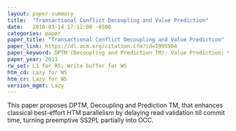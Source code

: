 ```yaml
---
layout: paper-summary
title:  "Transactional Conflict Decoupling and Value Prediction"
date:   2018-03-14 17:12:00 -0500
categories: paper
paper_title: "Transactional Conflict Decoupling and Value Prediction"
paper_link: https://dl.acm.org/citation.cfm?id=1995904
paper_keyword: DPTM (Decoupling and Prediction TM); Value Prediction; Validation
paper_year: 2011
rw_set: L1 for RS; Write buffer for WS
htm_cd: Lazy for WS
htm_cr: Lazy for WS
version_mgmt: Lazy
---
```


This paper proposes DPTM, Decoupling and Prediction TM, that enhances classical best-effort HTM parallelism
by delaying read validation till commit time, turning preemptive SS2PL partially into OCC. 